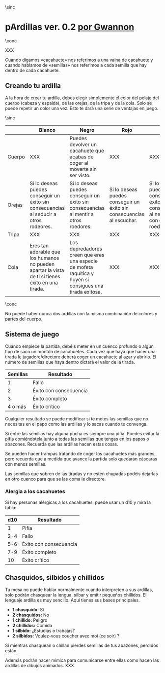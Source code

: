 \sinc

# pArdillas ver. 0.2 [por Gwannon](https://gwannon.com/)

\conc

XXX

Cuando digamos «cacahuete» nos referimos a una vaina de cacahuete y cuando hablamos de «semillas» nos referimos a cada semilla que hay dentro de cada cacahuete.

## Creando tu ardilla

A la hora de crear tu ardilla, debes elegir simplemente el color del pelaje del cuerpo (cabeza y espalda), de las orejas, de la tripa y de la cola. Solo se puede repetir un color una vez. Esto te dará una serie de ventajas en juego.

\sinc

|&nbsp;|Blanco|Negro|Rojo|Gris|
|---|---|---|---|---|
|Cuerpo|XXX|Puedes devolver un cacahuete que acabas de coger al moverte sin ser visto.|XXX|XXX|
|Orejas|Si lo deseas puedes conseguir un éxito sin consecuencias al seducir a otros rodeores.|Si lo deseas puedes conseguir un éxito sin consecuencias al mentir a otros roedores.|Si lo deseas puedes conseguir un éxito sin consecuencias al escuchar.|Si lo deseas puedes conseguir un éxito sin consecuencias al negociar con otros roedores.|
|Tripa|XXX|XXX|XXX|XXX|
|Cola|Eres tan adorable que los humanos no pueden apartar la vista de ti si tienes éxito en una tirada.|Los depredadores creen que eres una especie de mofeta raquítica y huyen si consigues una tirada exitosa.|XXX|XXX|

\conc

No puede haber nunca dos ardillas con la misma combinación de colores y partes del cuerpo.

## Sistema de juego

Cuando empiece la partida, debéis meter en un cuenco profundo o algún tipo de saco un montón de cacahuetes. Cada vez que haya que hacer una tirada le jugadore/directore deberá coger un cacahuete al azar y abrirlo. El número de semillas que haya dentro dictará el valor de la tirada.

|Semillas|Resultado|
|---|---|
|1|Fallo|
|2|Éxito con consecuencia|
|3|Éxito completo|
|4 o más|Éxito crítico|

Cualquier resultado se puede modificar si te metes las semillas que no necesitas en el papo como las ardillas y lo sacas cuando te convenga. 

Si entre las semillas hay alguna pocha es siempre una pifia. Puedes evitar la pifia comiéndotela junto a todas las semillas que tengas en los papos o abazones. Recuerda que las ardillas hacen estas cosas.

Se pueden hacer trampas tratando de coger los cacahuetes más grandes, pero recuerda que a medida que avance la partida solo quedarán cáscaras con menos semillas. 

Las semillas que sobren de las tiradas y no estén chupadas podéis dejarlas en otro cuenco para que se las coma le directore. 

### Alergia a los cacahuetes

Si hay personas alérgicas a los cacahuetes, puede usar un d10 y mira la tabla:

|d10|Resultado|
|---|---|
|1|Pifia|
|2-4|Fallo|
|5-6|Éxito con consecuencia|
|7-9|Éxito completo|
|10|Éxito crítico|

## Chasquidos, silbidos y chillidos

Tu mesa no puede hablar normalmente cuando interpreten a sus ardillas, solo podrán chasquear la lengua, silbar y emitir pequeños chillidos. El lenguaje ardilla es muy sencillo. Aquí tienes sus bases principales.

* **1 chasquido:** Sí
* **2 chasquidos:** No
* **1 chillido:** Peligro
* **2 chillidos:** Comida
* **1 silbido:** ¿Estudias o trabajas?
* **2 silbidos:** Voulez-vous coucher avec moi (ce soir) ?

Si mientras chasquean o chillan pierdes semillas de tus abazones, perdidos están.

Además podrán hacer mímica para comunicarse entre ellas como hacen las ardillas de dibujos animados. XXX
